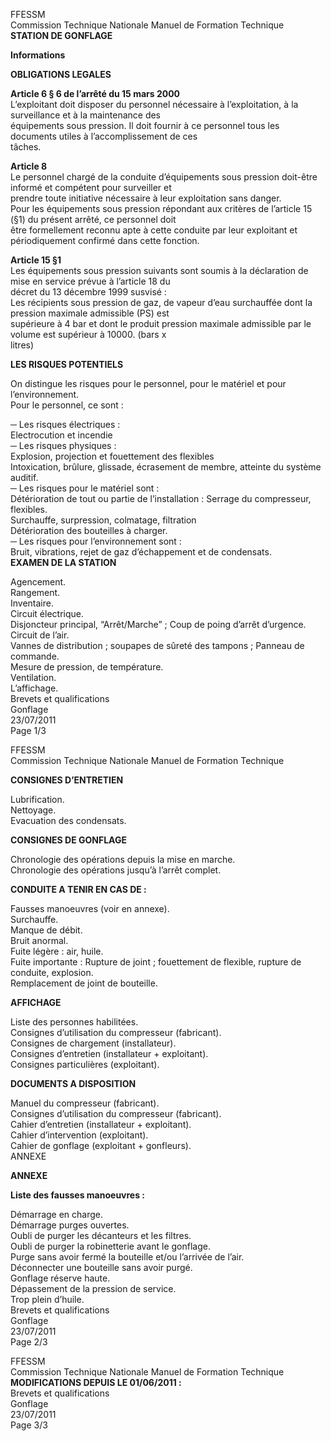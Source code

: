 FFESSM  
Commission Technique Nationale  Manuel de Formation Technique  
**STATION DE GONFLAGE**  
  
**Informations**  
  
**OBLIGATIONS LEGALES**  
  
  
**Article 6 § 6 de l’arrêté du 15 mars 2000**  
L’exploitant  doit  disposer  du  personnel  nécessaire  à  l’exploitation,  à  la  surveillance  et  à  la  maintenance  des  
équipements  sous  pression.  Il  doit  fournir  à  ce  personnel  tous  les  documents  utiles  à  l’accomplissement  de  ces  
tâches.  
  
**Article 8**  
Le personnel chargé de la conduite d’équipements sous pression doit-être informé et compétent pour surveiller et  
prendre toute initiative nécessaire à leur exploitation sans danger.  
Pour les équipements sous pression répondant aux critères de l’article 15 (§1) du présent arrêté, ce personnel doit  
être formellement reconnu apte à cette conduite par leur exploitant et périodiquement confirmé dans cette fonction.  
  
**Article 15 §1**  
Les équipements sous pression suivants sont soumis à la déclaration de mise en service prévue à l’article 18 du  
décret du 13 décembre 1999 susvisé :  
Les récipients sous pression de gaz, de vapeur d’eau surchauffée dont la pression maximale admissible (PS) est  
supérieure à 4 bar et dont le produit pression maximale admissible par le volume est supérieur à 10000. (bars x  
litres)  
  
  
**LES RISQUES POTENTIELS**  
  
On distingue les risques pour le personnel, pour le matériel et pour l’environnement.  
Pour le personnel, ce sont :  
  
  
  
  
─  Les risques électriques :  
Electrocution et incendie  
─  Les risques physiques :  
Explosion, projection et fouettement des flexibles  
Intoxication, brûlure, glissade, écrasement de membre, atteinte du système auditif.  
─  Les risques pour le matériel sont :  
Détérioration de tout ou partie de l’installation : Serrage du compresseur, flexibles.  
Surchauffe, surpression, colmatage, filtration  
Détérioration des bouteilles à charger.  
─  Les risques pour l’environnement sont :  
Bruit, vibrations, rejet de gaz d’échappement et de condensats.  
**EXAMEN DE LA STATION**  
  
Agencement.  
Rangement.  
Inventaire.  
Circuit électrique.  
Disjoncteur principal, “Arrêt/Marche” ; Coup de poing d’arrêt d’urgence.  
Circuit de l’air.  
Vannes de distribution ; soupapes de sûreté des tampons ; Panneau de commande.  
Mesure de pression, de température.  
Ventilation.  
L’affichage.  
Brevets et qualifications  
Gonflage  
23/07/2011  
Page 1/3  
  
FFESSM  
Commission Technique Nationale  Manuel de Formation Technique  
  
**CONSIGNES D’ENTRETIEN**  
  
Lubrification.  
Nettoyage.  
Evacuation des condensats.  
  
  
**CONSIGNES DE GONFLAGE**  
  
Chronologie des opérations depuis la mise en marche.  
Chronologie des opérations jusqu’à l’arrêt complet.  
  
  
**CONDUITE A TENIR EN CAS DE :**  
  
Fausses manoeuvres (voir en annexe).  
Surchauffe.  
Manque de débit.  
Bruit anormal.  
Fuite légère : air, huile.  
Fuite importante : Rupture de joint ; fouettement de flexible, rupture de conduite, explosion.  
Remplacement de joint de bouteille.  
  
  
**AFFICHAGE**  
  
Liste des personnes habilitées.  
Consignes d’utilisation du compresseur (fabricant).  
Consignes de chargement (installateur).  
Consignes d’entretien (installateur + exploitant).  
Consignes particulières (exploitant).  
  
  
**DOCUMENTS A DISPOSITION**  
  
Manuel du compresseur (fabricant).  
Consignes d’utilisation du compresseur (fabricant).  
Cahier d’entretien (installateur + exploitant).  
Cahier d’intervention (exploitant).  
Cahier de gonflage (exploitant + gonfleurs).  
ANNEXE  
  
  
  
**ANNEXE**  
  
  
**Liste des fausses manoeuvres :**  
  
Démarrage en charge.  
Démarrage purges ouvertes.  
Oubli de purger les décanteurs et les filtres.  
Oubli de purger la robinetterie avant le gonflage.  
Purge sans avoir fermé la bouteille et/ou l’arrivée de l’air.  
Déconnecter une bouteille sans avoir purgé.  
Gonflage réserve haute.  
Dépassement de la pression de service.  
Trop plein d’huile.  
Brevets et qualifications  
Gonflage  
23/07/2011  
Page 2/3  
  
FFESSM  
Commission Technique Nationale  Manuel de Formation Technique  
**MODIFICATIONS DEPUIS LE 01/06/2011 :**  
Brevets et qualifications  
Gonflage  
23/07/2011  
Page 3/3  
  
  
  
  
  
